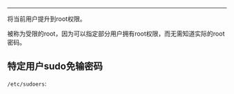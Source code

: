 

---



将当前用户提升到root权限。

被称为受限的root，因为可以指定部分用户拥有root权限，而无需知道实际的root密码。



## 特定用户sudo免输密码

`/etc/sudoers`:

```

```

